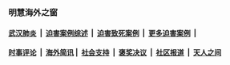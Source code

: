 
### 明慧海外之窗

####  [武汉肺炎](indexes/365.md?t=04291000) &nbsp;|&nbsp;  [迫害案例综述](indexes/328.md?t=04291000) &nbsp;|&nbsp; [迫害致死案例](indexes/277.md?t=04291000)  &nbsp;|&nbsp; [更多迫害案例](indexes/81.md?t=04291000)  &nbsp;|&nbsp; 
####  [时事评论](indexes/19.md?t=04291000) &nbsp;|&nbsp; [海外简讯](indexes/245.md?t=04291000)&nbsp;|&nbsp;  [社会支持](indexes/140.md?t=04291000) &nbsp;|&nbsp; [褒奖决议](indexes/282.md?t=04291000) &nbsp;|&nbsp; [社区报道](indexes/91.md?t=04291000)  &nbsp;|&nbsp; [天人之间](indexes/78.md?t=04291000) 


